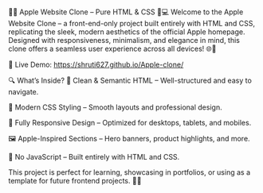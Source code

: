 📱✨ Apple Website Clone – Pure HTML & CSS 🍎💻
Welcome to the Apple Website Clone – a front-end-only project built entirely with HTML and CSS, replicating the sleek, modern aesthetics of the official Apple homepage. Designed with responsiveness, minimalism, and elegance in mind, this clone offers a seamless user experience across all devices! 🌐📲

🔗 Live Demo: https://shruti627.github.io/Apple-clone/



🔍 What’s Inside?
🧱 Clean & Semantic HTML – Well-structured and easy to navigate.

🎨 Modern CSS Styling – Smooth layouts and professional design.

📱 Fully Responsive Design – Optimized for desktops, tablets, and mobiles.

🖼️ Apple-Inspired Sections – Hero banners, product highlights, and more.

🚫 No JavaScript – Built entirely with HTML and CSS.

This project is perfect for learning, showcasing in portfolios, or using as a template for future frontend projects. 💼✨
